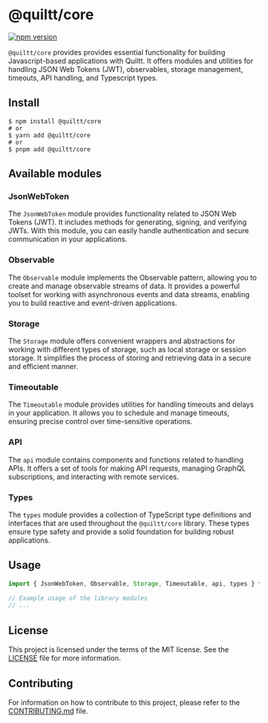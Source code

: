 # @quiltt/core

[![npm version](https://badge.fury.io/js/@quiltt%2Fcore.svg)](https://badge.fury.io/js/@quiltt%2Fcore)

`@quiltt/core` provides provides essential functionality for building Javascript-based applications with Quiltt. It offers modules and utilities for handling JSON Web Tokens (JWT), observables, storage management, timeouts, API handling, and Typescript types.

## Install

```shell
$ npm install @quiltt/core
# or
$ yarn add @quiltt/core
# or
$ pnpm add @quiltt/core
```

## Available modules

### JsonWebToken

The `JsonWebToken` module provides functionality related to JSON Web Tokens (JWT). It includes methods for generating, signing, and verifying JWTs. With this module, you can easily handle authentication and secure communication in your applications.

### Observable

The `Observable` module implements the Observable pattern, allowing you to create and manage observable streams of data. It provides a powerful toolset for working with asynchronous events and data streams, enabling you to build reactive and event-driven applications.

### Storage

The `Storage` module offers convenient wrappers and abstractions for working with different types of storage, such as local storage or session storage. It simplifies the process of storing and retrieving data in a secure and efficient manner.

### Timeoutable

The `Timeoutable` module provides utilities for handling timeouts and delays in your application. It allows you to schedule and manage timeouts, ensuring precise control over time-sensitive operations.

### API

The `api` module contains components and functions related to handling APIs. It offers a set of tools for making API requests, managing GraphQL subscriptions, and interacting with remote services.

### Types

The `types` module provides a collection of TypeScript type definitions and interfaces that are used throughout the `@quiltt/core` library. These types ensure type safety and provide a solid foundation for building robust applications.

## Usage

```javascript
import { JsonWebToken, Observable, Storage, Timeoutable, api, types } from '@quiltt/core'

// Example usage of the library modules
// ...
```

## License

This project is licensed under the terms of the MIT license. See the [LICENSE](LICENSE.md) file for more information.

## Contributing

For information on how to contribute to this project, please refer to the [CONTRIBUTING.md](CONTRIBUTING.md) file.
